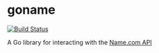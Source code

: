 # goname

[![Build Status](https://travis-ci.org/aelindeman/goname.svg?branch=master)](https://travis-ci.org/aelindeman/goname)

A Go library for interacting with the [Name.com API](https://name.com/reseller)
